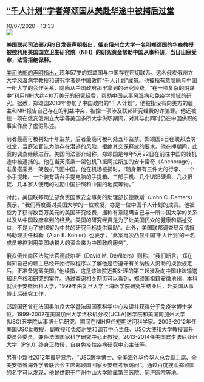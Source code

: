 <!--1594396584000-->
[“千人计划”学者郑颂国从美赴华途中被捕后过堂](http://www.rfi.fr//cn/%E7%A4%BE%E4%BC%9A/20200710-%E5%8D%83%E4%BA%BA%E8%AE%A1%E5%88%92-%E5%AD%A6%E8%80%85%E9%83%91%E9%A2%82%E5%9B%BD%E4%BB%8E%E7%BE%8E%E8%B5%B4%E5%8D%8E%E9%80%94%E4%B8%AD%E8%A2%AB%E6%8D%95%E5%90%8E%E8%BF%87%E5%A0%82)
------

<div>10/07/2020 - 13:33</div><img src="https://s.rfi.fr/media/display/333d7972-c29f-11ea-bc61-005056a98db9/w:310/p:16x9/u%3D2061940967%2C159550791%26fm%3D26%26gp%3D0.jpg"><p><strong>美国联邦司法部7月9日发表声明指出，俄亥俄州立大学一名叫郑颂国的华裔教授被控利用美国国立卫生研究院（NIH）的研究资金帮助中国从事科研，当日出庭受审，法官拒绝保释。</strong></p><div class="t-content__body u-clearfix"><div class="m-interstitial"></div><p><a target="_blank" href="http://www.justice.gov/opa/pr/researcher-charged-illegally-using-us-grant-funds-develop-scientific-expertise-china">美司法部的声明指出，</a>现年57岁的郑颂国与中国存在密切联系。这名俄亥俄州立大学风湿病学教授和研究学者是中国政府“千人计划”成员。他被指有意隐瞒与中国一所大学的合作关系，隐瞒从中国政府那里拿到的研究经费，“在一项复杂的阴谋中”利用NIH大约410万美元的研究经费，帮助中国从事风湿病和免疫学领域的研究。据悉，郑颂国2013年参加了中国政府的“千人计划”。他被指没有向美方的雇主和NIH报告自己存在的利益冲突，被控一项涉及联邦研究经费的诈骗罪。他还被控一项在俄亥俄州立大学等美国多所大学供职期间，对其与此同时仍在中国供职的事实作出了虚假陈述。</p><p>前者最高可被判处十年监禁，后者最高可被判处五年监禁。郑颂国9日在联邦法院过堂，当庭法官认为他存在潜逃的风险，拒绝其交保释放的要求。他在押期间，此案的调查继续进行。美国司法部介绍称，郑颂国是今年5月22日在前往中国的转机途中被逮捕的。他在当天搭乘一架包机飞抵阿拉斯加的安卡雷奇（Anchorage），准备搭乘另一架包机飞回中国。他在机场被捕时，“随身带有三件大的行李、一个小手提箱、一个装有两台手提电脑的手提箱、三部手机、几个USB硬盘、几块银锭、几本家人使用的过期中国护照和中国的地契等物。”</p><p>对此，美国联邦司法部负责国家安全事务的助理部长德默斯（John C. Demers）表示，“我们再度面对美国大学的一位教授，亦是一位中国千人计划的成员。他被控为了获得数百万美元的美国研究经费，据称有意隐瞒自己与一所中国大学的关系以及从中国政府拿到的经费。美国的研究经费是为了让美国民众的健康和福祉受益，不是为了被绑架为中共的研究目标提供帮助”。此外，美国联邦调查局反情报局助理主任科勒（Alan E. Kohler）也表示，“此案再次凸显中国‘千人计划’的一名成员被控利用美国纳税人的资金来为中国政府服务”。</p><p>俄亥俄州南区法院法官德威尔斯（David M. DeVillers）则称，“我们断言，郑在得知自己的雇主已经开始行政程序以了解他是否遵守有关纳税人资助的拨款规定后，正准备逃离美国。”他续指，这是该法院近期处理的第三起涉及向中国非法输送知识产权和研究的案件。通过查询相关网页可以看到，郑颂国祖籍安徽池州，本科就读于安徽医科大学，1999年由复旦大学上海医学院研究生结业后，赴美国从事博士后研究工作。</p><p>郑颂国还曾在法国奥尔良大学暨法国国家科学中心攻读并获得分子免疫学博士学位。1999-2002在美国加州大学洛杉矶分校(UCLA)医学院和美国南加州大学(USC)医学院从事博士后研究，期间在NIH担任短期访问科学家。2003-2012年任美国USC助教授，副教授和免疫耐受和调节中心主任、USC大使和大学教授晋升委员会委员。兼任法国国家科学研究中心正教授。2013-2014任美国宾夕法尼亚州大学（PSU）终身正教授，自身免疫性疾病研究中心主任等。</p><p>另有中新社2012年报导显示，“USC医学博士、全美海外华侨华人总会副主席、全美安徽省海外学者联合会主席郑颂国回家乡安徽考察访问”。通过百度搜索郑颂国的名字可以发现，他曾供职于广州中山大学附属第三医院、同济医院等地。</p><div class="o-self-promo o-self-promo--nl o-self-promo--hidden" data-selfpromo-newsletter></div><div class="o-self-promo o-self-promo--app o-self-promo--hidden" data-selfpromo-app></div></div>
